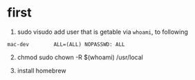 # first
1. sudo visudo
add user that is getable via `whoami`, to following

```
mac-dev        ALL=(ALL) NOPASSWD: ALL
```

2. chmod
sudo chown -R $(whoami) /usr/local

3. install homebrew
 
